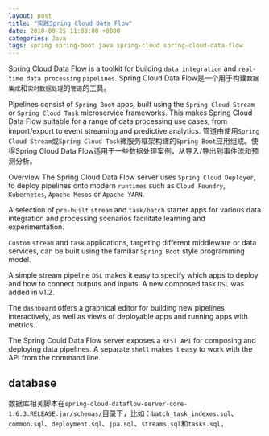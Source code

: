 ```yaml
---
layout: post
title: "实践Spring Cloud Data Flow"
date: 2018-09-25 11:08:00 +0800
categories: Java
tags: spring spring-boot java spring-cloud spring-cloud-data-flow
---
```


[Spring Cloud Data Flow](https://cloud.spring.io/spring-cloud-dataflow) is a toolkit for building `data integration` and `real-time data processing` `pipelines`.
Spring Cloud Data Flow是一个用于构建`数据集成`和`实时数据处理`的`管道`的工具。

Pipelines consist of `Spring Boot` apps, built using the `Spring Cloud Stream` or `Spring Cloud Task` microservice frameworks. This makes Spring Cloud Data Flow suitable for a range of data processing use cases, from import/export to event streaming and predictive analytics.
管道由使用`Spring Cloud Stream`或`Spring Cloud Task`微服务框架构建的`Spring Boot`应用组成。使得Spring Cloud Data Flow适用于一些数据处理案例，从导入/导出到事件流和预测分析。

Overview
The Spring Cloud Data Flow server uses `Spring Cloud Deployer`, to deploy pipelines onto modern `runtimes` such as `Cloud Foundry`, `Kubernetes`, `Apache Mesos` or `Apache YARN`.

A selection of `pre-built` `stream` and `task/batch` starter apps for various data integration and processing scenarios facilitate learning and experimentation.

`Custom` `stream` and `task` applications, targeting different middleware or data services, can be built using the familiar `Spring Boot` style programming model.

A simple stream pipeline `DSL` makes it easy to specify which apps to deploy and how to connect outputs and inputs. A new composed task `DSL` was added in v1.2.

The `dashboard` offers a graphical editor for building new pipelines interactively, as well as views of deployable apps and running apps with metrics.

The Spring Could Data Flow server exposes a `REST API` for composing and deploying data pipelines. A separate `shell` makes it easy to work with the API from the command line.

## database
数据库相关脚本在`spring-cloud-dataflow-server-core-1.6.3.RELEASE.jar/schemas/`目录下，比如：`batch_task_indexes.sql`、`common.sql`、`deployment.sql`、`jpa.sql`、`streams.sql`和`tasks.sql`。